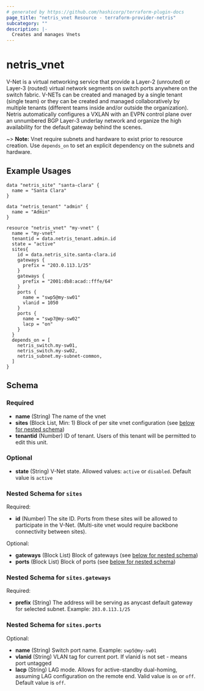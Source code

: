 ```yaml
---
# generated by https://github.com/hashicorp/terraform-plugin-docs
page_title: "netris_vnet Resource - terraform-provider-netris"
subcategory: ""
description: |-
  Creates and manages Vnets
---
```


# netris_vnet

V-Net is a virtual networking service that provide a Layer-2 (unrouted) or Layer-3 (routed) virtual network segments on switch ports anywhere on the switch fabric. V-NETs can be created and managed by a single tenant (single team) or they can be created and managed collaboratively by multiple tenants (different teams inside and/or outside the organization). Netris automatically configures a VXLAN with an EVPN control plane over an unnumbered BGP Layer-3 underlay network and organize the high availability for the default gateway behind the scenes.

~> **Note:** Vnet require subnets and hardware to exist prior to resource creation. Use `depends_on` to set an explicit dependency on the subnets and hardware.


## Example Usages

```hcl
data "netris_site" "santa-clara" {
  name = "Santa Clara"
}

data "netris_tenant" "admin" {
  name = "Admin"
}

resource "netris_vnet" "my-vnet" {
  name = "my-vnet"
  tenantid = data.netris_tenant.admin.id
  state = "active"
  sites{
    id = data.netris_site.santa-clara.id
    gateways {
      prefix = "203.0.113.1/25"
    }
    gateways {
      prefix = "2001:db8:acad::fffe/64"
    }
    ports {
      name = "swp5@my-sw01"
      vlanid = 1050
    }
    ports {
      name = "swp7@my-sw02"
      lacp = "on"
    }
  }
  depends_on = [
    netris_switch.my-sw01,
    netris_switch.my-sw02,
    netris_subnet.my-subnet-common,
  ]
}
```


<!-- schema generated by tfplugindocs -->
## Schema

### Required

- **name** (String) The name of the vnet
- **sites** (Block List, Min: 1) Block of per site vnet configuration (see [below for nested schema](#nestedblock--sites))
- **tenantid** (Number) ID of tenant. Users of this tenant will be permitted to edit this unit.

### Optional

- **state** (String) V-Net state. Allowed values: `active` or `disabled`. Default value is `active`

<a id="nestedblock--sites"></a>
### Nested Schema for `sites`

Required:

- **id** (Number) The site ID. Ports from these sites will be allowed to participate in the V-Net. (Multi-site vnet would require backbone connectivity between sites).

Optional:

- **gateways** (Block List) Block of gateways (see [below for nested schema](#nestedblock--sites--gateways))
- **ports** (Block List) Block of ports (see [below for nested schema](#nestedblock--sites--ports))

<a id="nestedblock--sites--gateways"></a>
### Nested Schema for `sites.gateways`

Required:

- **prefix** (String) The address will be serving as anycast default gateway for selected subnet. Example: `203.0.113.1/25`


<a id="nestedblock--sites--ports"></a>
### Nested Schema for `sites.ports`

Optional:

- **name** (String) Switch port name. Example: `swp5@my-sw01`
- **vlanid** (String) VLAN tag for current port. If vlanid is not set - means port untagged
- **lacp** (String) LAG mode. Allows for active-standby dual-homing, assuming LAG configuration on the remote end. Valid value is `on` or `off`. Default value is `off`.
